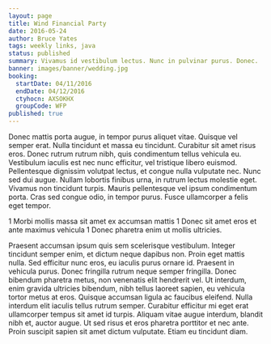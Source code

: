 ```yaml
---
layout: page
title: Wind Financial Party
date: 2016-05-24
author: Bruce Yates
tags: weekly links, java
status: published
summary: Vivamus id vestibulum lectus. Nunc in pulvinar purus. Donec.
banner: images/banner/wedding.jpg
booking:
  startDate: 04/11/2016
  endDate: 04/12/2016
  ctyhocn: AXSOKHX
  groupCode: WFP
published: true
---
```

Donec mattis porta augue, in tempor purus aliquet vitae. Quisque vel semper erat. Nulla tincidunt et massa eu tincidunt. Curabitur sit amet risus eros. Donec rutrum rutrum nibh, quis condimentum tellus vehicula eu. Vestibulum iaculis est nec nunc efficitur, vel tristique libero euismod. Pellentesque dignissim volutpat lectus, et congue nulla vulputate nec. Nunc sed dui augue. Nullam lobortis finibus urna, in rutrum lectus molestie eget. Vivamus non tincidunt turpis. Mauris pellentesque vel ipsum condimentum porta. Cras sed congue odio, in tempor purus. Fusce ullamcorper a felis eget tempor.

1 Morbi mollis massa sit amet ex accumsan mattis
1 Donec sit amet eros et ante maximus vehicula
1 Donec pharetra enim ut mollis ultricies.

Praesent accumsan ipsum quis sem scelerisque vestibulum. Integer tincidunt semper enim, et dictum neque dapibus non. Proin eget mattis nulla. Sed efficitur nunc eros, eu iaculis purus ornare id. Praesent in vehicula purus. Donec fringilla rutrum neque semper fringilla. Donec bibendum pharetra metus, non venenatis elit hendrerit vel.
Ut interdum, enim gravida ultricies bibendum, nibh tellus laoreet sapien, eu vehicula tortor metus at eros. Quisque accumsan ligula ac faucibus eleifend. Nulla interdum elit iaculis tellus rutrum semper. Curabitur efficitur mi eget erat ullamcorper tempus sit amet id turpis. Aliquam vitae augue interdum, blandit nibh et, auctor augue. Ut sed risus et eros pharetra porttitor et nec ante. Proin suscipit sapien sit amet dictum vulputate. Etiam eu tincidunt diam.
